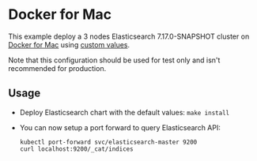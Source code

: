 # Docker for Mac

This example deploy a 3 nodes Elasticsearch 7.17.0-SNAPSHOT cluster on [Docker for Mac][]
using [custom values][].

Note that this configuration should be used for test only and isn't recommended
for production.


## Usage

* Deploy Elasticsearch chart with the default values: `make install`

* You can now setup a port forward to query Elasticsearch API:

  ```
  kubectl port-forward svc/elasticsearch-master 9200
  curl localhost:9200/_cat/indices
  ```


[custom values]: https://github.com/elastic/helm-charts/tree/7.17/elasticsearch/examples/docker-for-mac/values.yaml
[docker for mac]: https://docs.docker.com/docker-for-mac/kubernetes/
